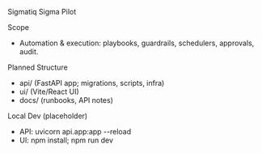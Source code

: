 Sigmatiq Sigma Pilot

Scope
- Automation & execution: playbooks, guardrails, schedulers, approvals, audit.

Planned Structure
- api/ (FastAPI app; migrations, scripts, infra)
- ui/ (Vite/React UI)
- docs/ (runbooks, API notes)

Local Dev (placeholder)
- API: uvicorn api.app:app --reload
- UI: npm install; npm run dev

